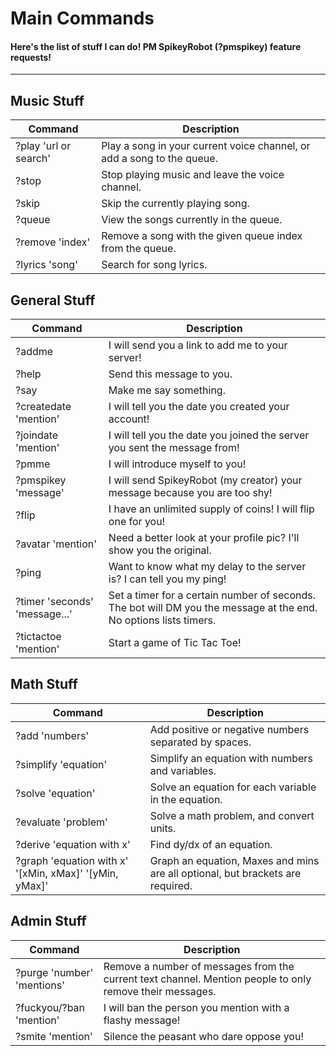 # Main Commands
#### Here's the list of stuff I can do! PM SpikeyRobot (?pmspikey) feature requests!

***
## Music Stuff

| Command | Description |
| --- | --- |
| ?play 'url or search'  |  Play a song in your current voice channel, or add a song to the queue. |
| ?stop  |  Stop playing music and leave the voice channel. |
| ?skip  |  Skip the currently playing song. |
| ?queue  |  View the songs currently in the queue. |
| ?remove 'index'  |  Remove a song with the given queue index from the queue. |
| ?lyrics 'song'  |  Search for song lyrics. |

## General Stuff

| Command | Description |
| --- | --- |
| ?addme  |  I will send you a link to add me to your server! |
| ?help  |  Send this message to you. |
| ?say  |  Make me say something. |
| ?createdate 'mention'  |  I will tell you the date you created your account! |
| ?joindate 'mention'  |  I will tell you the date you joined the server you sent the message from! |
| ?pmme  |  I will introduce myself to you! |
| ?pmspikey 'message'  |  I will send SpikeyRobot (my creator) your message because you are too shy! |
| ?flip  |  I have an unlimited supply of coins! I will flip one for you! |
| ?avatar 'mention'  |  Need a better look at your profile pic? I'll show you the original. |
| ?ping  |  Want to know what my delay to the server is? I can tell you my ping! |
| ?timer 'seconds' 'message...'  |  Set a timer for a certain number of seconds. The bot will DM you the message at the end. No options lists timers. |
| ?tictactoe 'mention'  |  Start a game of Tic Tac Toe! |

## Math Stuff

| Command | Description |
| --- | --- |
| ?add 'numbers'  |  Add positive or negative numbers separated by spaces. |
| ?simplify 'equation'  |  Simplify an equation with numbers and variables. |
| ?solve 'equation'  |  Solve an equation for each variable in the equation. |
| ?evaluate 'problem'  |  Solve a math problem, and convert units. |
| ?derive 'equation with x'  |  Find dy/dx of an equation. |
| ?graph 'equation with x' '[xMin, xMax]' '[yMin, yMax]'  |  Graph an equation, Maxes and mins are all optional, but brackets are required. |

## Admin Stuff

| Command | Description |
| --- | --- |
| ?purge 'number' 'mentions'  |  Remove a number of messages from the current text channel. Mention people to only remove their messages. |
| ?fuckyou/?ban 'mention'  |  I will ban the person you mention with a flashy message! |
| ?smite 'mention'  |  Silence the peasant who dare oppose you! |

